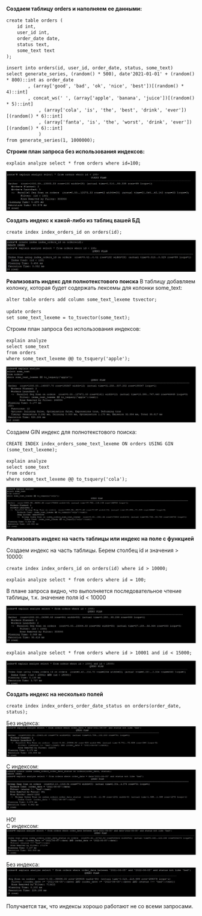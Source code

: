 **Создаем таблицу orders и наполняем ее данными:**
```
create table orders (
    id int,
    user_id int,
    order_date date,
    status text,
    some_text text
);
```
```
insert into orders(id, user_id, order_date, status, some_text)
select generate_series, (random() * 500), date'2021-01-01' + (random() * 800)::int as order_date
        , (array['good', 'bad', 'ok', 'nice', 'best'])[(random() * 4)::int]
        , concat_ws(' ', (array['apple', 'banana', 'juice'])[(random() * 5)::int]
            , (array['cola', 'is', 'the', 'best', 'drink', 'ever'])[(random() * 6)::int]
            , (array['fanta', 'is', 'the', 'worst', 'drink', 'ever'])[(random() * 6)::int]
            )
from generate_series(1, 1000000);
```

**Строим план запроса без использования индексов:**
```
explain analyze select * from orders where id=100;
```
![](1.jpg)<br>

**Создать индекс к какой-либо из таблиц вашей БД**
```
create index index_orders_id on orders(id);
```

![](2.jpg)<br>
   
**Реализовать индекс для полнотекстового поиска**
В таблицу добавляем колонку, которая будет содержать лексемы для колонки some_text:<br>
```
alter table orders add column some_text_lexeme tsvector;

update orders
set some_text_lexeme = to_tsvector(some_text);
```

Строим план запроса без использования индексов:
```
explain analyze
select some_text
from orders
where some_text_lexeme @@ to_tsquery('apple');
```

![](3.jpg)<br>

Создаем GIN индекс для полнотекстового поиска:
```
CREATE INDEX index_orders_some_text_lexeme ON orders USING GIN (some_text_lexeme);
```
```
explain analyze
select some_text
from orders
where some_text_lexeme @@ to_tsquery('cola');
```
![](4.jpg)<br>

**Реализовать индекс на часть таблицы или индекс на поле с функцией**

Создаем индекс на часть таблицы. Берем столбец id и значения > 10000:

```
create index index_orders_id on orders(id) where id > 10000;
```
```
explain analyze select * from orders where id = 100;
```
В плане запроса видно, что выполняется последовательное чтение таблицы, т.к. значение поля id < 10000

![](5.jpg)<br>

```
explain analyze select * from orders where id > 10001 and id < 15000;
```

![](6.jpg)<br>

**Создать индекс на несколько полей**
```
create index index_orders_order_date_status on orders(order_date, status);
```
Без индекса:<br>
![](7.jpg)<br>

С индексом:<br>
![](8.jpg)<br>

НО!<br>
С индексом:<br>
![](9.jpg)<br>

Без индекса:<br>
![](10.jpg)<br>

Получается так, что индексы хорошо работают не со всеми запросами. 

